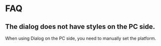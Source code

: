 # FAQ

## The dialog does not have styles on the PC side.

When using Dialog on the PC side, you need to manually set the platform.
